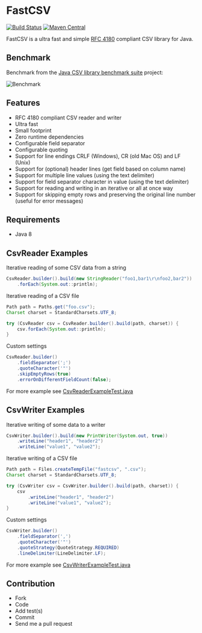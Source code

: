 # FastCSV

[![Build Status](https://travis-ci.org/osiegmar/FastCSV.svg?branch=master)](https://travis-ci.org/osiegmar/FastCSV)
[![Maven Central](https://maven-badges.herokuapp.com/maven-central/de.siegmar/fastcsv/badge.svg)](https://maven-badges.herokuapp.com/maven-central/de.siegmar/fastcsv)

FastCSV is a ultra fast and simple [RFC 4180](https://tools.ietf.org/html/rfc4180) compliant CSV
library for Java.

## Benchmark

Benchmark from the
[Java CSV library benchmark suite](https://github.com/osiegmar/JavaCsvBenchmarkSuite) project:

![Benchmark](benchmark.png "Benchmark")

## Features

- RFC 4180 compliant CSV reader and writer
- Ultra fast
- Small footprint
- Zero runtime dependencies
- Configurable field separator
- Configurable quoting
- Support for line endings CRLF (Windows), CR (old Mac OS) and LF (Unix)
- Support for (optional) header lines (get field based on column name)
- Support for multiple line values (using the text delimiter)
- Support for field separator character in value (using the text delimiter)
- Support for reading and writing in an iterative or all at once way
- Support for skipping empty rows and preserving the original line number (useful for error messages)

## Requirements

- Java 8

## CsvReader Examples

Iterative reading of some CSV data from a string

```java
CsvReader.builder().build(new StringReader("foo1,bar1\r\nfoo2,bar2"))
    .forEach(System.out::println);
```

Iterative reading of a CSV file

```java
Path path = Paths.get("foo.csv");
Charset charset = StandardCharsets.UTF_8;

try (CsvReader csv = CsvReader.builder().build(path, charset)) {
    csv.forEach(System.out::println);
}
```

Custom settings

```java
CsvReader.builder()
    .fieldSeparator(';')
    .quoteCharacter('"')
    .skipEmptyRows(true)
    .errorOnDifferentFieldCount(false);
```

For more example see
[CsvReaderExampleTest.java](src/test/java/de/siegmar/fastcsv/reader/CsvReaderExampleTest.java)

## CsvWriter Examples

Iterative writing of some data to a writer

```java
CsvWriter.builder().build(new PrintWriter(System.out, true))
    .writeLine("header1", "header2")
    .writeLine("value1", "value2");
```

Iterative writing of a CSV file

```java
Path path = Files.createTempFile("fastcsv", ".csv");
Charset charset = StandardCharsets.UTF_8;

try (CsvWriter csv = CsvWriter.builder().build(path, charset)) {
    csv
        .writeLine("header1", "header2")
        .writeLine("value1", "value2");
}
```

Custom settings

```java
CsvWriter.builder()
    .fieldSeparator(',')
    .quoteCharacter('"')
    .quoteStrategy(QuoteStrategy.REQUIRED)
    .lineDelimiter(LineDelimiter.LF);
```

For more example see
[CsvWriterExampleTest.java](src/test/java/de/siegmar/fastcsv/writer/CsvWriterExampleTest.java)

## Contribution

- Fork
- Code
- Add test(s)
- Commit
- Send me a pull request
